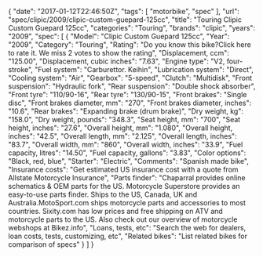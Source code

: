 {
    "date": "2017-01-12T22:46:50Z",
    "tags": [
        "motorbike",
        "spec"
    ],
    "url": "spec\/clipic\/2009\/clipic-custom-guepard-125cc",
    "title": "Touring Clipic Custom Guepard 125cc",
    "categories": "Touring",
    "brands": "clipic",
    "years": "2009",
    "spec": [
        {
            "Model": "Clipic Custom Guepard 125cc",
            "Year": "2009",
            "Category": "Touring",
            "Rating": "Do you know this bike?Click here to rate it. We miss 2 votes to show the rating",
            "Displacement, ccm": "125.00",
            "Displacement, cubic inches": "7.63",
            "Engine type": "V2, four-stroke",
            "Fuel system": "Carburettor. Keihin",
            "Lubrication system": "Direct",
            "Cooling system": "Air",
            "Gearbox": "5-speed",
            "Clutch": "Multidisk",
            "Front suspension": "Hydraulic fork",
            "Rear suspension": "Double shock absorber",
            "Front tyre": "110\/90-16",
            "Rear tyre": "130\/90-15",
            "Front brakes": "Single disc",
            "Front brakes diameter, mm": "270",
            "Front brakes diameter, inches": "10.6",
            "Rear brakes": "Expanding brake (drum brake)",
            "Dry weight, kg": "158.0",
            "Dry weight, pounds": "348.3",
            "Seat height, mm": "700",
            "Seat height, inches": "27.6",
            "Overall height, mm": "1.080",
            "Overall height, inches": "42.5",
            "Overall length, mm": "2.125",
            "Overall length, inches": "83.7",
            "Overall width, mm": "860",
            "Overall width, inches": "33.9",
            "Fuel capacity, litres": "14.50",
            "Fuel capacity, gallons": "3.83",
            "Color options": "Black, red, blue",
            "Starter": "Electric",
            "Comments": "Spanish made bike",
            "Insurance costs": "Get estimated US insurance cost with a quote from Allstate Motorcycle Insurance",
            "Parts finder": "Chaparral provides online schematics & OEM parts for the US.   Motorcycle Superstore provides an easy-to-use parts finder. Ships to the US, Canada, UK and Australia.MotoSport.com ships motorcycle parts and accessories to most countries.    Sixity.com has low prices and free shipping on ATV and motorcycle parts to the US. Also check out our overview of motorcycle webshops at Bikez.info",
            "Loans, tests, etc": "Search the web for dealers, loan costs, tests, customizing, etc",
            "Related bikes": "List related bikes for comparison of specs"
        }
    ]
}
